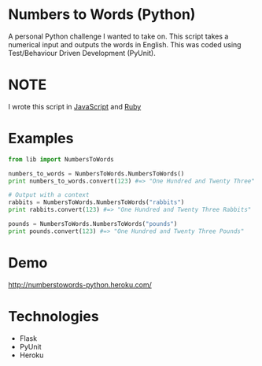 Numbers to Words (Python)
=========================
A personal Python challenge I wanted to take on. This script takes a numerical input and outputs the words in English. This was coded using Test/Behaviour Driven Development (PyUnit).

# NOTE
I wrote this script in [JavaScript](https://github.com/muhanad40/Numbers-To-Words-JS) and [Ruby](https://github.com/muhanad40/Numbers-To-Words-Ruby)

# Examples
```python
from lib import NumbersToWords

numbers_to_words = NumbersToWords.NumbersToWords()
print numbers_to_words.convert(123) #=> "One Hundred and Twenty Three"

# Output with a context
rabbits = NumbersToWords.NumbersToWords("rabbits")
print rabbits.convert(123) #=> "One Hundred and Twenty Three Rabbits"

pounds = NumbersToWords.NumbersToWords("pounds")
print pounds.convert(123) #=> "One Hundred and Twenty Three Pounds"
```

# Demo
http://numberstowords-python.heroku.com/

# Technologies
* Flask
* PyUnit
* Heroku
